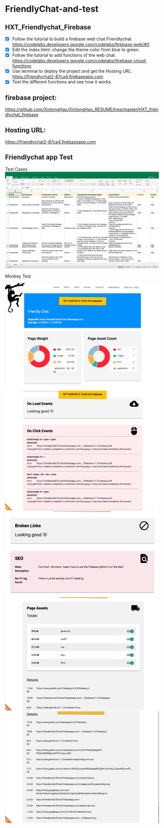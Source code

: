 # FriendlyChat-and-test

## HXT_Friendlychat_Firebase
- [x] Follow the tutorial to build a firebase web chat Friendlychat.
https://codelabs.developers.google.com/codelabs/firebase-web/#0 
- [x] Edit the index.html: change the theme color from blue to green.
- [x] Follow the tutorial to add functions of the web chat.
https://codelabs.developers.google.com/codelabs/firebase-cloud-functions
- [x] Use terminal to deploy the project and get the Hosting URL: https://friendlychat2-87ca4.firebaseapp.com
- [x] Test the different functions and see how it works.

## firebase project:
https://github.com/XintongHao/XintongHao_RESUME/tree/master/HXT_friendlychat_firebase

## Hosting URL:
 https://friendlychat2-87ca4.firebaseapp.com

## Friendlychat app Test

Test Cases
<img src="https://github.com/XintongHao/FriendlyChat-and-test/blob/master/Screenshot/Jietu20171208-000918.jpg">

Monkey Test

<img src="https://github.com/XintongHao/FriendlyChat-and-test/blob/master/Screenshot/Jietu20171208-000000.jpg ">
<img src=" https://github.com/XintongHao/FriendlyChat-and-test/blob/master/Screenshot/Jietu20171208-000036.jpg">
<img src="https://github.com/XintongHao/FriendlyChat-and-test/blob/master/Screenshot/Jietu20171208-000052.jpg ">
<img src="https://github.com/XintongHao/FriendlyChat-and-test/blob/master/Screenshot/Jietu20171208-000115.jpg ">
<img src="https://github.com/XintongHao/FriendlyChat-and-test/blob/master/Screenshot/Jietu20171208-000128.jpg ">
